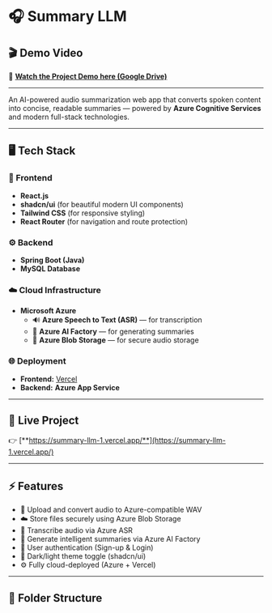 # 🎧 Summary LLM

## 🎬 Demo Video  
🎥 [**Watch the Project Demo here (Google Drive)**](https://drive.google.com/file/d/1Fe1XurV8zKDsAI-IKLINJhT_FuQdMfwy/view?usp=sharing)

---

An AI-powered audio summarization web app that converts spoken content into concise, readable summaries — powered by **Azure Cognitive Services** and modern full-stack technologies.

---

## 🖥️ Tech Stack

### 🚀 Frontend
- **React.js**
- **shadcn/ui** (for beautiful modern UI components)
- **Tailwind CSS** (for responsive styling)
- **React Router** (for navigation and route protection)

### ⚙️ Backend
- **Spring Boot (Java)**
- **MySQL Database**

### ☁️ Cloud Infrastructure
- **Microsoft Azure**
  - 🔊 **Azure Speech to Text (ASR)** — for transcription  
  - 🧠 **Azure AI Factory** — for generating summaries  
  - 💾 **Azure Blob Storage** — for secure audio storage  

### 🌐 Deployment
- **Frontend:** [Vercel](https://vercel.com/)  
- **Backend:** **Azure App Service**

---

## 🔗 Live Project  
👉 [**https://summary-llm-1.vercel.app/**](https://summary-llm-1.vercel.app/)

---

## ⚡ Features
- 🎤 Upload and convert audio to Azure-compatible WAV  
- ☁️ Store files securely using Azure Blob Storage  
- 🧩 Transcribe audio via Azure ASR  
- 🧠 Generate intelligent summaries via Azure AI Factory  
- 🔐 User authentication (Sign-up & Login)  
- 🌙 Dark/light theme toggle (shadcn/ui)  
- ⚙️ Fully cloud-deployed (Azure + Vercel)

---

## 📁 Folder Structure

